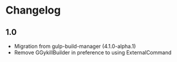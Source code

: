 # Changelog

## 1.0
- Migration from gulp-build-manager (4.1.0-alpha.1)
- Remove GGykillBuilder in preference to using ExternalCommand

